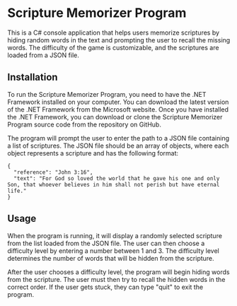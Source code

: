 # Scripture Memorizer Program
This is a C# console application that helps users memorize scriptures by hiding random words in the text and prompting the user to recall the missing words. The difficulty of the game is customizable, and the scriptures are loaded from a JSON file.

## Installation
To run the Scripture Memorizer Program, you need to have the .NET Framework installed on your computer. You can download the latest version of the .NET Framework from the Microsoft website. Once you have installed the .NET Framework, you can download or clone the Scripture Memorizer Program source code from the repository on GitHub.

The program will prompt the user to enter the path to a JSON file containing a list of scriptures. The JSON file should be an array of objects, where each object represents a scripture and has the following format:

```
{
  "reference": "John 3:16",
  "text": "For God so loved the world that he gave his one and only Son, that whoever believes in him shall not perish but have eternal life."
}

```
## Usage
When the program is running, it will display a randomly selected scripture from the list loaded from the JSON file. The user can then choose a difficulty level by entering a number between 1 and 3. The difficulty level determines the number of words that will be hidden from the scripture.

After the user chooses a difficulty level, the program will begin hiding words from the scripture. The user must then try to recall the hidden words in the correct order. If the user gets stuck, they can type "quit" to exit the program.